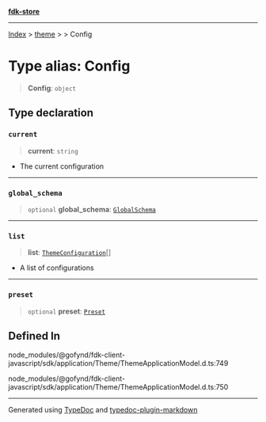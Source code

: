 [**fdk-store**](../../../README.md)
***

[Index](../../../API.md) > [theme](../../README.md) > [<internal>](../README.md) > Config

# Type alias: Config

> **Config**: `object`

## Type declaration

### `current`

> **current**: `string`

- The current configuration

***

### `global_schema`

> `optional` **global\_schema**: [`GlobalSchema`](type-alias.GlobalSchema.md)

***

### `list`

> **list**: [`ThemeConfiguration`](type-alias.ThemeConfiguration.md)[]

- A list of configurations

***

### `preset`

> `optional` **preset**: [`Preset`](type-alias.Preset.md)

## Defined In

node\_modules/@gofynd/fdk-client-javascript/sdk/application/Theme/ThemeApplicationModel.d.ts:749

node\_modules/@gofynd/fdk-client-javascript/sdk/application/Theme/ThemeApplicationModel.d.ts:750

***
Generated using [TypeDoc](https://typedoc.org/) and [typedoc-plugin-markdown](https://www.npmjs.com/package/typedoc-plugin-markdown)
